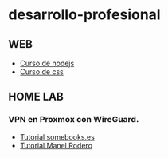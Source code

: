 # desarrollo-profesional

## WEB

* [Curso de nodejs][curso-node-midu]
* [Curso de css][curso-css-midu]

## HOME LAB

### VPN en Proxmox con WireGuard.
* [Tutorial somebooks.es][proxmox-wrieguard-somebooks]
* [Tutorial Manel Rodero][proxmox-wrieguard-manelrodero]




[curso-node-midu]: https://youtube.com/playlist?list=PLUofhDIg_38qm2oPOV-IRTTEKyrVBBaU7&si=uXyWHMRldCwgLS0h
[curso-css-midu]: https://youtu.be/TlJbu0BMLaY?si=dx0heQ8Z-od3XmjS

[proxmox-wrieguard-somebooks]: https://somebooks.es/instalar-wireguard-en-un-contenedor-proxmox-ve-parte-1/
[proxmox-wrieguard-manelrodero]: https://www.manelrodero.com/blog/instalar-wireguard-en-proxmox-lxc